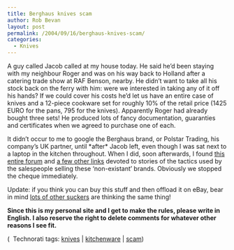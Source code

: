 ```yaml
---
title: Berghaus knives scam
author: Rob Bevan
layout: post
permalink: /2004/09/16/berghaus-knives-scam/
categories:
  - Knives
---
```

A guy called Jacob called at my house today. He said he&#8217;d been staying with my neighbour Roger and was on his way back to Holland after a catering trade show at RAF Benson, nearby. He didn&#8217;t want to take <span class="hilite">all</span> his stock back on the ferry with him: were we interested in taking any of it off his hands? If we could cover his costs he&#8217;d let us have an entire case of knives and a 12-piece cookware set for roughly 10% of the retail price (1425 EURO for the pans, 795 for the knives). Apparently Roger had already bought three sets! He produced lots of fancy documentation, guaranties and certificates when we agreed to purchase one of each.

It didn&#8217;t occur to me to google the Berghaus brand, or Polstar Trading, his company&#8217;s UK partner, until \*after\* Jacob left, even though I was sat next to a laptop in the kitchen throughout. When I did, soon afterwards, I found [this entire forum][1] and [a few other links][2] devoted to stories of the tactics used by the salespeople selling these &#8216;non-existant&#8217; brands. Obviously we stopped the cheque immediately.

<div class="update">
  Update: if you think you can buy this stuff and then offload it on eBay, bear in mind <a href="http://search.ebay.co.uk/berghaus_Kitchen_W0QQbsZSearchQQcatrefZC6QQcoactionZcompareQQcoentrypageZsearchQQcopagenumZ1QQfromZR2QQgotopageZQQlopgZQQsacategoryZ20625QQsalocatedincountryZ3QQsapricehiZQQsapriceloZQQsbrftogZ1QQsofocusZbsQQsosortorderZ1QQsosortpropertyZ1">lots of other suckers</a> are thinking the same thing!
</div>

**Since this is my personal site and I get to make the rules, please write in English. I also reserve the right to delete comments for whatever other reasons I see fit.</a>**

<p class="technorati-tags">
  (<img style="float: none; padding: 2px 2px 0 2px;"  src="http://robbevan.com/blog/wp-content/themes/robbevan/images/technorati-small.gif" alt="" /> Technorati tags: <a href="http://technorati.com/tag/knives" rel="tag">knives</a> | <a href="http://technorati.com/tag/kitchenware" rel="tag">kitchenware</a> | <a href="http://technorati.com/tag/scam" rel="tag">scam</a>)
</p>

 [1]: http://www.kochmesser.de/messersets.php
 [2]: http://del.icio.us/robbevan/scam